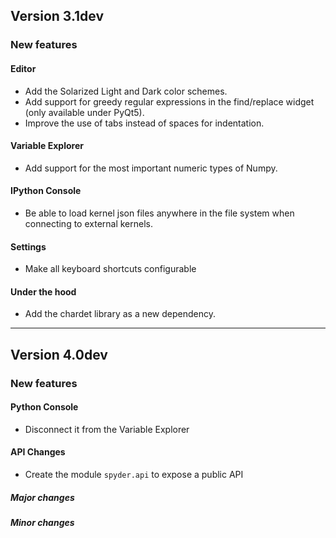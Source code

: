 ## Version 3.1dev

### New features

#### Editor
* Add the Solarized Light and Dark color schemes.
* Add support for greedy regular expressions in the find/replace widget
  (only available under PyQt5).
* Improve the use of tabs instead of spaces for indentation.

#### Variable Explorer
* Add support for the most important numeric types of Numpy.

#### IPython Console
* Be able to load kernel json files anywhere in the file system when
  connecting to external kernels.

#### Settings
* Make all keyboard shortcuts configurable

#### Under the hood
* Add the chardet library as a new dependency.


----


## Version 4.0dev

### New features

#### Python Console
* Disconnect it from the Variable Explorer

#### API Changes
* Create the module `spyder.api` to expose a public API

##### Major changes

##### Minor changes
